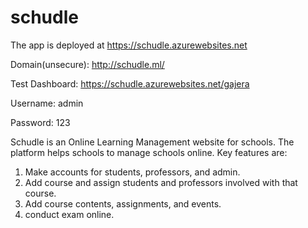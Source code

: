# schudle
The app is deployed at https://schudle.azurewebsites.net

Domain(unsecure): http://schudle.ml/ 

Test Dashboard: https://schudle.azurewebsites.net/gajera

Username: admin

Password: 123

Schudle is an Online Learning Management website for schools. The platform helps schools to manage schools online. Key features are:
1. Make accounts for students, professors, and admin.
2. Add course and assign students and professors involved with that course.
3. Add course contents, assignments, and events.
4. conduct exam online.
